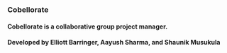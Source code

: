 ### Cobellorate
#### Cobellorate is a collaborative group project manager.
#### Developed by Elliott Barringer, Aayush Sharma, and Shaunik Musukula
##### 
